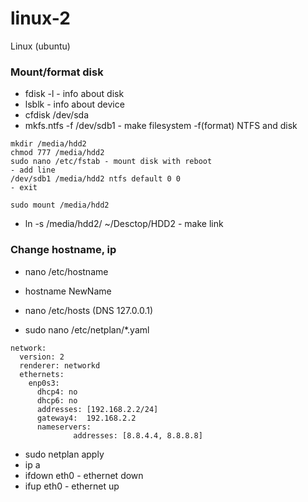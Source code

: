 # linux-2
Linux (ubuntu)

### Mount/format disk

- fdisk -l - info about disk
- lsblk - info about device
- cfdisk /dev/sda
- mkfs.ntfs -f /dev/sdb1 - make filesystem -f(format) NTFS and disk
```
mkdir /media/hdd2
chmod 777 /media/hdd2
sudo nano /etc/fstab - mount disk with reboot
- add line
/dev/sdb1 /media/hdd2 ntfs default 0 0
- exit

sudo mount /media/hdd2
```

- ln -s /media/hdd2/ ~/Desctop/HDD2 - make link


### Change hostname, ip

- nano /etc/hostname
- hostname NewName

- nano /etc/hosts (DNS 127.0.0.1)

- sudo nano /etc/netplan/*.yaml
```
network:
  version: 2
  renderer: networkd
  ethernets:
    enp0s3:
      dhcp4: no
      dhcp6: no
      addresses: [192.168.2.2/24]
      gateway4:  192.168.2.2
      nameservers:
              addresses: [8.8.4.4, 8.8.8.8]
```
 - sudo netplan apply
 - ip a
 - ifdown eth0 - ethernet down
 - ifup eth0 - ethernet up
